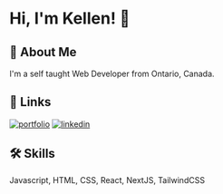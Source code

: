 
# Hi, I'm Kellen! 👋

  
## 🚀 About Me
I'm a self taught Web Developer from Ontario, Canada.

  
## 🔗 Links
[![portfolio](https://img.shields.io/badge/my_portfolio-000?style=for-the-badge&logo=ko-fi&logoColor=white)](https://kellenwiltshire.com.com/)
[![linkedin](https://img.shields.io/badge/linkedin-0A66C2?style=for-the-badge&logo=linkedin&logoColor=white)](https://www.linkedin.com/kellenwiltshire)

  
## 🛠 Skills
Javascript, HTML, CSS, React, NextJS, TailwindCSS

  
